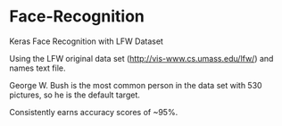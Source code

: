 # Face-Recognition
Keras Face Recognition with LFW Dataset

Using the LFW original data set (http://vis-www.cs.umass.edu/lfw/) and names text file.

George W. Bush is the most common person in the data set with 530 pictures, so he is the default target.

Consistently earns accuracy scores of ~95%.

